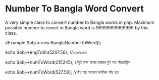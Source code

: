 # Number To Bangla Word Convert
A very simple class to convert number to Bangla words in php. Maximum possible number to covert in Bangla word is 99999999999999 by this class.


#Example
$obj = new BanglaNumberToWord();

echo $obj->engToBn(5207.56); //৫২০৭.৫৬

echo $obj->numToWord(215245); //দুই লক্ষ পনের হাজার দুই শত পঁয়তাল্লিশ

echo $obj->numToWord(527.56); //পাঁচ শত সাতাশ দশমিক পাঁচ ছয়
